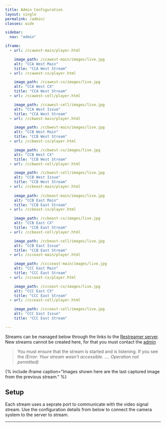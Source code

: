 ```yaml
---
title: Admin Configuration
layout: single
permalink: /admin/
classes: wide

sidebar:
  nav: "admin"

iframe:
  - url: /ccawest-main/player.html

    image_path: /ccawest-main/images/live.jpg
    alt: "CCA West Main"
    title: "CCA West Stream"
  - url: /ccawest-cx/player.html

    image_path: /ccawest-cx/images/live.jpg
    alt: "CCA West CX"
    title: "CCA West Stream"
  - url: /ccawest-cell/player.html

    image_path: /ccawest-cell/images/live.jpg
    alt: "CCA West Issue"
    title: "CCA West Stream"
  - url: /ccbwest-main/player.html

    image_path: /ccbwest-main/images/live.jpg
    alt: "CCB West Main"
    title: "CCB West Stream"
  - url: /ccbwest-cx/player.html

    image_path: /ccbwest-cx/images/live.jpg
    alt: "CCB West CX"
    title: "CCB West Stream"
  - url: /ccbwest-cell/player.html

    image_path: /ccbwest-cell/images/live.jpg
    alt: "CCB West Issue"
    title: "CCB West Stream"
  - url: /ccbeast-main/player.html
    
    image_path: /ccbeast-main/images/live.jpg
    alt: "CCB East Main"
    title: "CCB East Stream"
  - url: /ccbeast-cx/player.html

    image_path: /ccbeast-cx/images/live.jpg
    alt: "CCB East CX"
    title: "CCB East Stream"
  - url: /ccbeast-cell/player.html

    image_path: /ccbeast-cell/images/live.jpg
    alt: "CCB East Issue"
    title: "CCB East Stream"
  - url: /ccceast-main/player.html

    image_path: /cccceast-main/images/live.jpg
    alt: "CCC East Main"
    title: "CCC East Stream"
  - url: /ccceast-cx/player.html

    image_path: /ccceast-cx/images/live.jpg
    alt: "CCC East CX"
    title: "CCC East Stream"
  - url: /ccceast-cell/player.html

    image_path: /ccceast-cell/images/live.jpg
    alt: "CCC East Issue"
    title: "CCC East Stream"

---
```


Streams can be managed below through the links to the [Restreamer server](https://github.com/datarhei/restreamer). New streams cannot be created here, for that you must contact the [admin](mailto:james@site-walk.org) 

> You must ensure that the stream is started and is listening. 
> If you see the *(Error: Your stream wasn't accessible. .... Operation not permitted)*


{% include iframe caption="Images shown here are the last captured image from the previous stream." %}

## Setup


Each stream uses a seprate port to communicate with the video signal stream. Use the configuration details from below to connect the camera system to the server to stream.

---

